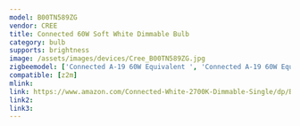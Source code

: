 ```yaml
---
model: B00TN589ZG
vendor: CREE
title: Connected 60W Soft White Dimmable Bulb
category: bulb
supports: brightness
image: /assets/images/devices/Cree_B00TN589ZG.jpg
zigbeemodel: ['Connected A-19 60W Equivalent ', 'Connected A-19 60W Equivalent   ']
compatible: [z2m]
mlink: 
link: https://www.amazon.com/Connected-White-2700K-Dimmable-Single/dp/B00TN589ZG
link2: 
link3: 
---
```



